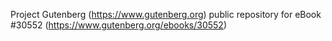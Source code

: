 Project Gutenberg (https://www.gutenberg.org) public repository for eBook #30552 (https://www.gutenberg.org/ebooks/30552)
